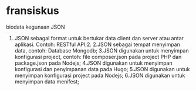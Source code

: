 # fransiskus
biodata
kegunaan JSON
1. JSON sebagai format untuk bertukar data client dan server atau antar aplikasi. Contoh: RESTful API;2. 
2.JSON sebagai tempat menyimpan data, contoh: Database Mongodb;
3.JSON digunakan untuk menyimpan konfigurasi project, contoh: file composer.json pada project PHP dan package.json pada Nodejs;
4.JSON digunakan untuk menyimpan konfigurasi dan penyimpanan data pada Hugo;
5.JSON digunakan untuk menyimpan konfigurasi project pada Nodejs;
6.JSON digunakan untuk menyimpan data menifest;
